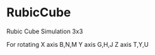 # RubicCube
Rubic Cube Simulation 3x3

For rotating X axis B,N,M
               Y axis G,H,J
               Z axis T,Y,U
